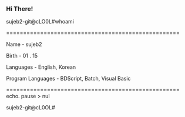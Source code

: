 ### Hi There!

sujeb2-git@cLO0L#whoami

===================================================

Name - sujeb2

Birth - 01 . 15

Languages - English, Korean

Program Languages - BDScript, Batch, Visual Basic

===================================================
echo.
pause > nul

sujeb2-git@cL0OL#

